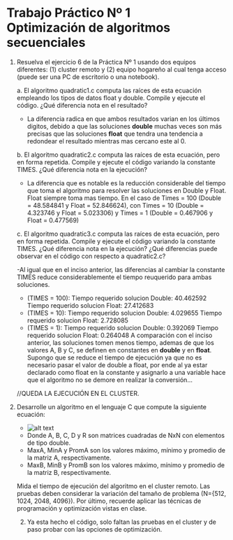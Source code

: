 # Trabajo Práctico Nº 1 <br/> Optimización de algoritmos secuenciales

1. Resuelva el ejercicio 6 de la Práctica Nº 1 usando dos equipos diferentes: (1) cluster remoto y (2) equipo hogareño al cual tenga acceso (puede ser una PC de escritorio o una notebook).

    a. El  algoritmo  quadratic1.c  computa  las  raíces  de  esta  ecuación  empleando  los  tipos  de  datos float y double. Compile y ejecute el código. ¿Qué diferencia nota en el resultado? 

    - La diferencia radica en que ambos resultados varian en los últimos digitos, debido a que las soluciones **double** muchas veces son más precisas que las soluciones **float** que tendra una tendencia a redondear el resultado mientras mas cercano este al 0.

    b. El algoritmo quadratic2.c computa las raíces de esta ecuación, pero en forma repetida. Compile y ejecute el código variando la constante TIMES. ¿Qué diferencia nota en la ejecución?  

    - La diferencia que es notable es la reducción considerable del tiempo que toma el algoritmo para resolver las soluciones en Double y Float. Float siempre toma mas tiempo.
    En el caso de Times = 100 (Double = 48.584841 y Float = 52.846624), con Times = 10 (Double = 4.323746 y Float = 5.023306) y Times = 1 (Double = 0.467906 y Float = 0.477569)
    
    c. El algoritmo quadratic3.c computa las raíces de esta ecuación, pero en forma repetida. Compile y  ejecute  el  código  variando  la  constante  TIMES.  ¿Qué  diferencia  nota en  la  ejecución?  ¿Qué diferencias puede observar en el código con respecto a quadratic2.c? 

    -Al igual que en el inciso anterior, las diferencias al cambiar la constante TIMES reduce considerablemente el tiempo reuquerido para ambas soluciones. 
     - (TIMES = 100):
        Tiempo requerido solucion Double: 40.462592 
        Tiempo requerido solucion Float: 27.412683
     - (TIMES = 10):
        Tiempo requerido solucion Double: 4.029655 
        Tiempo requerido solucion Float: 2.728085
     - (TIMES = 1):
        Tiempo requerido solucion Double: 0.392069
        Tiempo requerido solucion Float: 0.264048
    A comparación con el inciso anterior, las soluciones tomen menos tiempo, ademas de que los valores A, B y C, se definen en constantes en **double** y en **float**. Supongo que se reduce el tiempo de ejecución ya que no es necesario pasar el valor de double a float, por ende al ya estar declarado como float en la constante y asignarlo a una variable hace que el algoritmo no se demore en realizar la conversión...

    //QUEDA LA EJECUCIÓN EN EL CLUSTER.

2. Desarrolle un algoritmo en el lenguaje C que compute la siguiente ecuación:
    - ![alt text](image.png)
    - Donde A, B, C, D y R son matrices cuadradas de NxN con elementos de tipo double.
    - MaxA, MinA y PromA son los valores máximo, mínimo y promedio de la matriz A, respectivamente.
    - MaxB, MinB y PromB son los valores máximo, mínimo y promedio de la matriz B, respectivamente. 

    Mida el tiempo de ejecución del algoritmo en el cluster remoto. Las pruebas deben considerar la variación del tamaño de problema (N={512, 1024, 2048, 4096}). Por último, recuerde aplicar las técnicas de programación y optimización vistas en clase.


    2. Ya esta hecho el código, solo faltan las pruebas en el cluster y de paso probar con las opciones de optimización.